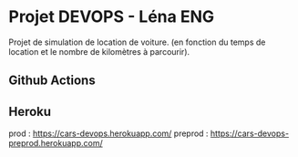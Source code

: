 # Projet DEVOPS - Léna ENG
Projet de simulation de location de voiture. (en fonction du temps de location et le nombre de kilomètres à parcourir).

## Github Actions


## Heroku
prod : https://cars-devops.herokuapp.com/
preprod : https://cars-devops-preprod.herokuapp.com/

